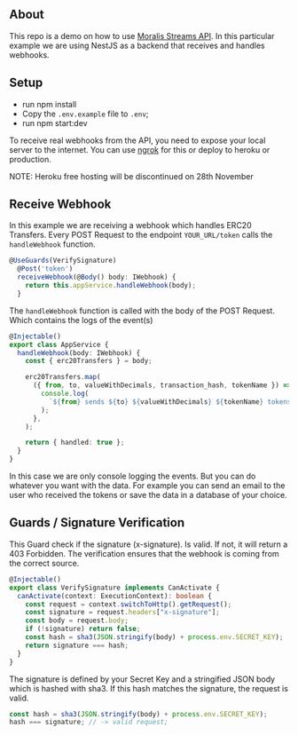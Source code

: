 ## About

This repo is a demo on how to use [Moralis Streams API](https://moralis.io/streams/). 
In this particular example we are using NestJS as a backend that receives and handles webhooks.

## Setup

- run npm install
- Copy the `.env.example` file to `.env`;
- run npm start:dev

To receive real webhooks from the API, you need to expose your local server to
the internet. You can use [ngrok](https://ngrok.com/) for this or deploy to
heroku or production.

NOTE: Heroku free hosting will be discontinued on 28th November

## Receive Webhook

In this example we are receiving a webhook which handles ERC20 Transfers. Every
POST Request to the endpoint `YOUR_URL/token` calls the `handleWebhook`
function.

```typescript
@UseGuards(VerifySignature)
  @Post('token')
  receiveWebhook(@Body() body: IWebhook) {
    return this.appService.handleWebhook(body);
  }
```

The `handleWebhook` function is called with the body of the POST Request. Which
contains the logs of the event(s)

```typescript
@Injectable()
export class AppService {
  handleWebhook(body: IWebhook) {
    const { erc20Transfers } = body;

    erc20Transfers.map(
      ({ from, to, valueWithDecimals, transaction_hash, tokenName }) => {
        console.log(
          `${from} sends ${to} ${valueWithDecimals} ${tokenName} tokens @${transaction_hash}`,
        );
      },
    );

    return { handled: true };
  }
}
```

In this case we are only console logging the events. But you can do whatever you
want with the data. For example you can send an email to the user who received
the tokens or save the data in a database of your choice.

## Guards / Signature Verification

This Guard check if the signature (x-signature). Is valid. If not, it will
return a 403 Forbidden. The verification ensures that the webhook is coming from
the correct source.

```typescript
@Injectable()
export class VerifySignature implements CanActivate {
  canActivate(context: ExecutionContext): boolean {
    const request = context.switchToHttp().getRequest();
    const signature = request.headers["x-signature"];
    const body = request.body;
    if (!signature) return false;
    const hash = sha3(JSON.stringify(body) + process.env.SECRET_KEY);
    return signature === hash;
  }
}
```

The signature is defined by your Secret Key and a stringified JSON body which is
hashed with sha3. If this hash matches the signature, the request is valid.

```typescript
const hash = sha3(JSON.stringify(body) + process.env.SECRET_KEY);
hash === signature; // -> valid request;
```

